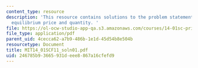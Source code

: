 ```yaml
---
content_type: resource
description: 'This resource contains solutions to the problem statements related to
  equilibrium price and quantity. '
file: https://ol-ocw-studio-app-qa.s3.amazonaws.com/courses/14-01sc-principles-of-microeconomics-fall-2011/246785b93665931deee8867a16cfefd9_MIT14_01SCF11_soln01.pdf
file_type: application/pdf
parent_uid: 4cecca62-a7b9-486b-1e1d-45d54b8e504b
resourcetype: Document
title: MIT14_01SCF11_soln01.pdf
uid: 246785b9-3665-931d-eee8-867a16cfefd9
---
```

